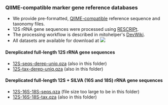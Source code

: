 ### QIIME-compatible marker gene reference databases
- We provide pre-formatted, [QIIME-compatible](https://docs.qiime2.org/2021.4/data-resources/) reference sequence and taxonomy files. 
- 12S rRNA gene sequences were processed using [RESCRIPt](https://github.com/bokulich-lab/RESCRIPt). 
- The processing workflow is described in mitohelper's [DevWiki](https://github.com/aomlomics/mitohelper/wiki/9.-Creating-QIIME-compatible-reference-databases).
- All datasets are available for download at [<img src=https://zenodo.org/badge/DOI/10.5281/zenodo.5748588.svg>](https://doi.org/10.5281/zenodo.5748588)

#### Dereplicated full-length 12S rRNA gene sequences
- [12S-seqs-derep-uniq.qza](https://doi.org/10.5281/zenodo.5748588) (also in this folder)
- [12S-tax-derep-uniq.qza](https://doi.org/10.5281/zenodo.5748588) (also in this folder)

#### Dereplicated full-length 12S + SILVA (16S and 18S) rRNA gene sequences
- [12S-16S-18S-seqs.qza](https://doi.org/10.5281/zenodo.5748588) (file size too large to be in this folder)
- [12S-16S-18S-tax.qza](https://doi.org/10.5281/zenodo.5748588) (also in this folder)
